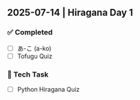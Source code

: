 ## 2025-07-14 | Hiragana Day 1

### ✅ Completed

- [ ] あ-こ (a-ko)
- [ ] Tofugu Quiz

### 🤖 Tech Task

- [ ] Python Hiragana Quiz
